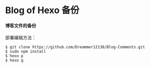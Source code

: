 # Blog of Hexo 备份

#### 博客文件的备份

部署编辑方法：

```shell
$ git clone https://github.com/Dreammer12138/Blog-Comments.git
$ sudo npm install
$ hexo p
$ hexo g
```



